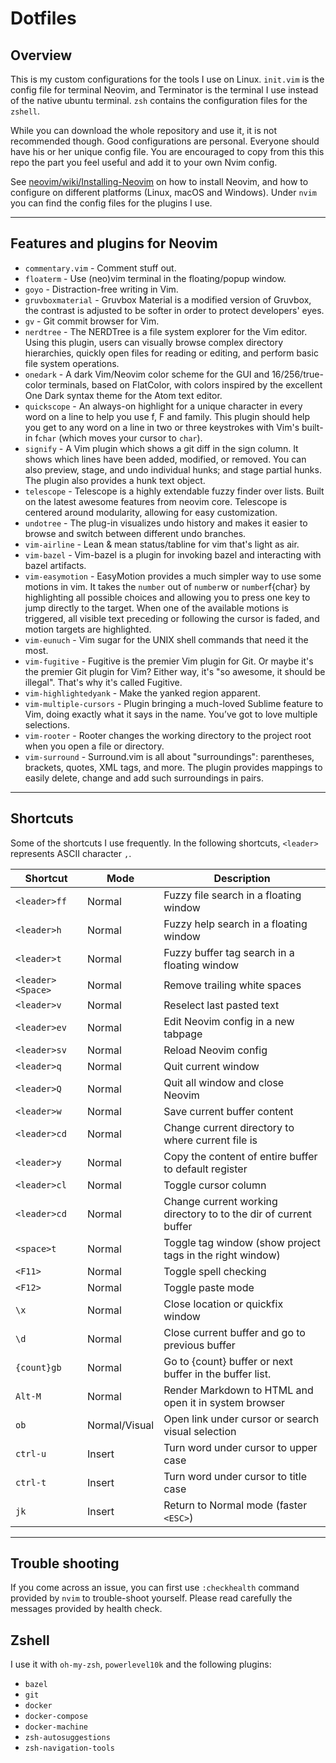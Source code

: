 # Dotfiles

## Overview

This is my custom configurations for the tools I use on Linux. `init.vim` is the config file for terminal Neovim, and Terminator is the terminal I use instead of the native ubuntu terminal.
`zsh` contains the configuration files for the `zshell`.

While you can download the whole repository and use it, it is not recommended though. Good configurations are personal. Everyone should have his or her unique config file. You are encouraged to copy from this this repo the part you feel useful and add it to your own Nvim config.

See [neovim/wiki/Installing-Neovim](https://github.com/neovim/neovim/wiki/Installing-Neovim) on how to install Neovim, and how to configure on different platforms (Linux, macOS and Windows).
Under `nvim` you can find the config files for the plugins I use.

---

## Features and plugins for Neovim

* `commentary.vim` - Comment stuff out.
* `floaterm` - Use (neo)vim terminal in the floating/popup window.
* `goyo` - Distraction-free writing in Vim.
* `gruvboxmaterial` - Gruvbox Material is a modified version of Gruvbox, the contrast is adjusted to be softer in order to protect developers' eyes.
* `gv` - Git commit browser for Vim.
* `nerdtree` - The NERDTree is a file system explorer for the Vim editor. Using this plugin, users can visually browse complex directory hierarchies, quickly open files for reading or editing, and perform basic file system operations.
* `onedark` - A dark Vim/Neovim color scheme for the GUI and 16/256/true-color terminals, based on FlatColor, with colors inspired by the excellent One Dark syntax theme for the Atom text editor.
* `quickscope` - An always-on highlight for a unique character in every word on a line to help you use f, F and family. This plugin should help you get to any word on a line in two or three keystrokes with Vim's built-in f`char` (which moves your cursor to `char`).
* `signify` - A Vim plugin which shows a git diff in the sign column. It shows which lines have been added, modified, or removed. You can also preview, stage, and undo individual hunks; and stage partial hunks. The plugin also provides a hunk text object.
* `telescope` - Telescope is a highly extendable fuzzy finder over lists. Built on the latest awesome features from neovim core. Telescope is centered around modularity, allowing for easy customization.
* `undotree` - The plug-in visualizes undo history and makes it easier to browse and switch between different undo branches.
* `vim-airline` - Lean & mean status/tabline for vim that's light as air.
* `vim-bazel` - Vim-bazel is a plugin for invoking bazel and interacting with bazel artifacts.
* `vim-easymotion` - EasyMotion provides a much simpler way to use some motions in vim. It takes the `number` out of `number`w or `number`f{char} by highlighting all possible choices and allowing you to press one key to jump directly to the target. When one of the available motions is triggered, all visible text preceding or following the cursor is faded, and motion targets are highlighted.
* `vim-eunuch` - Vim sugar for the UNIX shell commands that need it the most.
* `vim-fugitive` - Fugitive is the premier Vim plugin for Git. Or maybe it's the premier Git plugin for Vim? Either way, it's "so awesome, it should be illegal". That's why it's called Fugitive.
* `vim-highlightedyank` - Make the yanked region apparent.
* `vim-multiple-cursors` - Plugin bringing a much-loved Sublime feature to Vim, doing exactly what it says in the name. You’ve got to love multiple selections.
* `vim-rooter` - Rooter changes the working directory to the project root when you open a file or directory.
* `vim-surround` - Surround.vim is all about "surroundings": parentheses, brackets, quotes, XML tags, and more. The plugin provides mappings to easily delete, change and add such surroundings in pairs.

---
## Shortcuts

Some of the shortcuts I use frequently. In the following shortcuts, `<leader>` represents ASCII character `,`.

| Shortcut          | Mode          | Description                                                      |
| ----------------- | ------------- | ---------------------------------------------------------------- |
| `<leader>ff`      | Normal        | Fuzzy file search in a floating window                           |
| `<leader>h`       | Normal        | Fuzzy help search in a floating window                           |
| `<leader>t`       | Normal        | Fuzzy buffer tag search in a floating window                     |
| `<leader><Space>` | Normal        | Remove trailing white spaces                                     |
| `<leader>v`       | Normal        | Reselect last pasted text                                        |
| `<leader>ev`      | Normal        | Edit Neovim config in a new tabpage                              |
| `<leader>sv`      | Normal        | Reload Neovim config                                             |
| `<leader>q`       | Normal        | Quit current window                                              |
| `<leader>Q`       | Normal        | Quit all window and close Neovim                                 |
| `<leader>w`       | Normal        | Save current buffer content                                      |
| `<leader>cd`      | Normal        | Change current directory to where current file is                |
| `<leader>y`       | Normal        | Copy the content of entire buffer to default register            |
| `<leader>cl`      | Normal        | Toggle cursor column                                             |
| `<leader>cd`      | Normal        | Change current working directory to to the dir of current buffer |
| `<space>t`        | Normal        | Toggle tag window (show project tags in the right window)        |
| `<F11>`           | Normal        | Toggle spell checking                                            |
| `<F12>`           | Normal        | Toggle paste mode                                                |
| `\x`              | Normal        | Close location or quickfix window                                |
| `\d`              | Normal        | Close current buffer and go to previous buffer                   |
| `{count}gb`       | Normal        | Go to {count} buffer or next buffer in the buffer list.          |
| `Alt-M`           | Normal        | Render Markdown to HTML and open it in system browser            |
| `ob`              | Normal/Visual | Open link under cursor or search visual selection                |
| `ctrl-u`          | Insert        | Turn word under cursor to upper case                             |
| `ctrl-t`          | Insert        | Turn word under cursor to title case                             |
| `jk`              | Insert        | Return to Normal mode (faster `<ESC>`)                           |

---

## Trouble shooting

If you come across an issue, you can first use `:checkhealth` command provided by `nvim` to trouble-shoot yourself. Please read carefully the messages provided by health check.

## Zshell

I use it with `oh-my-zsh`, `powerlevel10k` and the following plugins:

* `bazel`
* `git`
* `docker`
* `docker-compose`
* `docker-machine`
* `zsh-autosuggestions`
* `zsh-navigation-tools`
